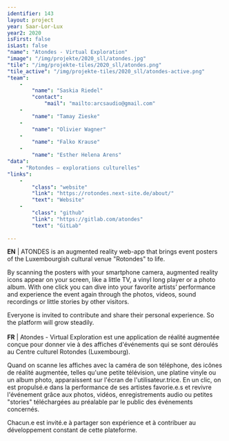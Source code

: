 ```yaml
---
identifier: 143
layout: project
year: Saar-Lor-Lux
year2: 2020
isFirst: false
isLast: false
"name": "Atondes - Virtual Exploration"
"image": "/img/projekte/2020_sll/atondes.jpg"
"tile": "/img/projekte-tiles/2020_sll/atondes.png"
"tile_active": "/img/projekte-tiles/2020_sll/atondes-active.png"
"team":
    -
        "name": "Saskia Riedel"
        "contact":
            "mail": "mailto:arcsaudio@gmail.com"
    -
        "name": "Tamay Zieske"
    -
        "name": "Olivier Wagner"
    -
        "name": "Falko Krause"
    -
        "name": "Esther Helena Arens"
"data":
    - "Rotondes – explorations culturelles"
"links":
    -
        "class": "website"
        "link": "https://rotondes.next-site.de/about/"
        "text": "Website"
    -
        "class": "github"
        "link": "https://gitlab.com/atondes"
        "text": "GitLab"
           
---
```

<b>EN</b> \| ATONDES is an augmented reality web-app that brings event posters of the Luxembourgish cultural venue "Rotondes" to life.

By scanning the posters with your smartphone camera, augmented reality icons appear on your screen, like a little TV, a vinyl long player or a photo album. With one click you can dive into your favorite artists’ performance and experience the event again through the photos, videos, sound recordings or little stories by other visitors. 

Everyone is invited to contribute and share their personal experience. So the platform will grow steadily.
<br/><br/>
<b>FR</b> \| Atondes - Virtual Exploration est une application de réalité augmentée conçue pour donner vie à des
affiches d'événements qui se sont déroulés au Centre culturel Rotondes (Luxembourg). 

Quand on scanne les affiches avec la caméra de son téléphone, des icônes de réalité augmentée, telles qu'une petite télévision, une platine vinyle ou un album photo, apparaissent sur l'écran de l'utilisateur.trice. En un clic, on est propulsé.e dans la performance de ses artistes favorie.e.s et revivre l'événement grâce aux photos, vidéos, enregistrements audio 
ou petites "stories" téléchargées au préalable par le public des événements concernés.

Chacun.e est invité.e à partager son expérience et à contribuer au développement constant de cette plateforme.
